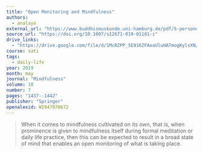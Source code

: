 ```yaml
---
title: "Open Monitoring and Mindfulness"
authors:
  - analayo
external_url: "https://www.buddhismuskunde.uni-hamburg.de/pdf/5-personen/analayo/openmonitoring.pdf"
source_url: "https://doi.org/10.1007/s12671-019-01181-z"
drive_links:
  - "https://drive.google.com/file/d/1McRZPP_SE916ZFAeaUluHATmogKylsXN/view?usp=drivesdk"
course: sati
tags:
  - daily-life
year: 2019
month: may
journal: "Mindfulness"
volume: 10
number: 7
pages: "1437--1442"
publisher: "Springer"
openalexid: W2947070672
---
```


> When it comes to mindfulness cultivated on its own, that is,
when prominence is given to mindfulness itself during formal
meditation or daily life practice, then this can be expected to
result in a broad state of mind that enables an open monitoring
of what is taking place.

